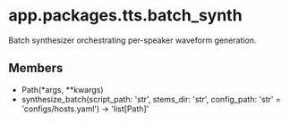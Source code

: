 # app.packages.tts.batch_synth

Batch synthesizer orchestrating per-speaker waveform generation.

## Members
- Path(*args, **kwargs)
- synthesize_batch(script_path: 'str', stems_dir: 'str', config_path: 'str' = 'configs/hosts.yaml') -> 'list[Path]'
